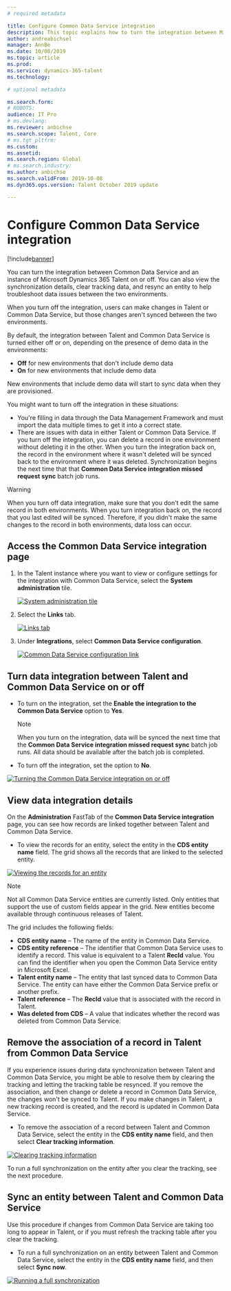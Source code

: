 ```yaml
---
# required metadata

title: Configure Common Data Service integration 
description: This topic explains how to turn the integration between Microsoft Dynamics 365 Talent and Common Data Service on and off.
author: andreabichsel
manager: AnnBe
ms.date: 10/08/2019
ms.topic: article
ms.prod: 
ms.service: dynamics-365-talent
ms.technology: 

# optional metadata

ms.search.form: 
# ROBOTS: 
audience: IT Pro
# ms.devlang: 
ms.reviewer: anbichse
ms.search.scope: Talent, Core
# ms.tgt_pltfrm: 
ms.custom: 
ms.assetid: 
ms.search.region: Global
# ms.search.industry: 
ms.author: anbichse
ms.search.validFrom: 2019-10-08
ms.dyn365.ops.version: Talent October 2019 update

---
```


# Configure Common Data Service integration

[!include[banner](../includes/banner.md)]

You can turn the integration between Common Data Service and an instance of Microsoft Dynamics 365 Talent on or off. You can also view the synchronization details, clear tracking data, and resync an entity to help troubleshoot data issues between the two environments.

When you turn off the integration, users can make changes in Talent or Common Data Service, but those changes aren't synced between the two environments.

By default, the integration between Talent and Common Data Service is turned either off or on, depending on the presence of demo data in the environments:

- **Off** for new environments that don't include demo data
- **On** for new environments that include demo data

New environments that include demo data will start to sync data when they are provisioned.

You might want to turn off the integration in these situations:

- You're filling in data through the Data Management Framework and must import the data multiple times to get it into a correct state.
- There are issues with data in either Talent or Common Data Service. If you turn off the integration, you can delete a record in one environment without deleting it in the other. When you turn the integration back on, the record in the environment where it wasn't deleted will be synced back to the environment where it was deleted. Synchronization begins the next time that that **Common Data Service integration missed request sync** batch job runs.

> [!WARNING]
> When you turn off data integration, make sure that you don't edit the same record in both environments. When you turn integration back on, the record that you last edited will be synced. Therefore, if you didn't make the same changes to the record in both environments, data loss can occur.

## Access the Common Data Service integration page

1. In the Talent instance where you want to view or configure settings for the integration with Common Data Service, select the **System administration** tile.

    [![System administration tile](./media/hr-select-system-administration.png)](./media/hr-select-system-administration.png)

2. Select the **Links** tab.

    [![Links tab](./media/hr-system-administration-links.png)](./media/hr-system-administration-links.png)

3. Under **Integrations**, select **Common Data Service configuration**.

    [![Common Data Service configuration link](./media/hr-select-common-data-service-configuration.png)](./media/hr-select-common-data-service-configuration.png)

## Turn data integration between Talent and Common Data Service on or off

- To turn on the integration, set the **Enable the integration to the Common Data Service** option to **Yes**.

    > [!NOTE]
    > When you turn on the integration, data will be synced the next time that the **Common Data Service integration missed request sync** batch job runs. All data should be available after the batch job is completed.

- To turn off the integration, set the option to **No**.

[![Turning the Common Data Service integration on or off](./media/hr-enable-or-disable-common-data-service-integration.png)](./media/hr-enable-or-disable-common-data-service-integration.png)

## View data integration details

On the **Administration** FastTab of the **Common Data Service integration** page, you can see how records are linked together between Talent and Common Data Service.

- To view the records for an entity, select the entity in the **CDS entity name** field. The grid shows all the records that are linked to the selected entity.

[![Viewing the records for an entity](./media/hr-common-data-service-configuration-view-entity.png)](./media/hr-common-data-service-configuration-view-entity.png)

> [!NOTE]
> Not all Common Data Service entities are currently listed. Only entities that support the use of custom fields appear in the grid. New entities become available through continuous releases of Talent.

The grid includes the following fields:

- **CDS entity name** – The name of the entity in Common Data Service.
- **CDS entity reference** – The identifier that Common Data Service uses to identify a record. This value is equivalent to a Talent **RecId** value. You can find the identifier when you open the Common Data Service entity in Microsoft Excel.
- **Talent entity name** – The entity that last synced data to Common Data Service. The entity can have either the Common Data Service prefix or another prefix.
- **Talent reference** – The **RecId** value that is associated with the record in Talent.
- **Was deleted from CDS** – A value that indicates whether the record was deleted from Common Data Service.

## Remove the association of a record in Talent from Common Data Service

If you experience issues during data synchronization between Talent and Common Data Service, you might be able to resolve them by clearing the tracking and letting the tracking table be resynced. If you remove the association, and then change or delete a record in Common Data Service, the changes won't be synced to Talent. If you make changes in Talent, a new tracking record is created, and the record is updated in Common Data Service.

- To remove the association of a record between Talent and Common Data Service, select the entity in the **CDS entity name** field, and then select **Clear tracking information**.

[![Clearing tracking information](./media/hr-common-data-service-configuration-clear-tracking.png)](./media/hr-common-data-service-configuration-clear-tracking.png)

To run a full synchronization on the entity after you clear the tracking, see the next procedure.

## Sync an entity between Talent and Common Data Service

Use this procedure if changes from Common Data Service are taking too long to appear in Talent, or if you must refresh the tracking table after you clear the tracking.

- To run a full synchronization on an entity between Talent and Common Data Service, select the entity in the **CDS entity name** field, and then select **Sync now**.

[![Running a full synchronization](./media/hr-common-data-service-configuration-sync-now.png)](./media/hr-common-data-service-configuration-sync-now.png)
